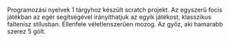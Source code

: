 Programozási nyelvek 1 tárgyhoz készült scratch projekt. Az egyszerű focis játékban az egér segítségével irányíthatjuk az egyik játékost, klasszikus faltenisz stílusban. Ellenfele véletlenszerűen mozog. Az győz, aki hamarabb szerez 5 gólt.

